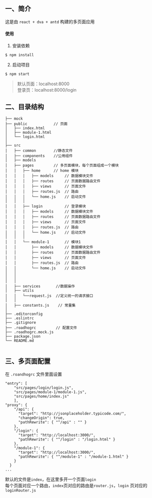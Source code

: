 ## 一、简介
这是由 `react + dva + antd` 构建的多页面应用

#### 使用

1. 安装依赖
```
$ npm install  
```

2. 启动项目

```
$ npm start
```

> 默认页面：localhost:8000   
> 登录页：localhost:8000/login



## 二、目录结构


```
├── mock 
├── public            // 页面
│   ├── index.html
│   ├── module-1.html
│   └── login.html
│
├── src 
│   ├── common        //静态文件
│   ├── components    //公用组件
│   ├── models      
│   ├── pages         // 多页面模块，每个页面组成一个模块
│   │   ├── home      // home 模块
│   │   │   ├── models     // 数据模块文件
│   │   │   ├── routes     // 页面数据路由文件
│   │   │   ├── views      // 页面文件
│   │   │   ├── routes.js  // 路由
│   │   │   └── home.js    // 启动文件
│   │   │   
│   │   ├── login          // 登录模块
│   │   │   ├── models     // 数据模块文件
│   │   │   ├── routes     // 页面数据路由文件
│   │   │   ├── views      // 页面文件
│   │   │   ├── routes.js  // 路由
│   │   │   └── home.js    // 启动文件
│   │   │ 
│   │   └── module-1       // 模块1
│   │       ├── models     // 数据模块文件
│   │       ├── routes     // 页面数据路由文件
│   │       ├── views      // 页面文件
│   │       ├── routes.js  // 路由
│   │       └── home.js    // 启动文件
│   │
│   │ 
│   │ 
│   ├── services       //数据操作
│   ├── utils       
│   │   └──request.js  //定义统一的请求接口
│   │
│   ├── constants.js    // 常量集
│
├── .editorconfig
├── .eslintrc
├── .gitignore
├── .roadhogrc         // 配置文件
├── .roadhogrc.mock.js
├── package.json         
└── README.md


```


## 三、多页面配置

在 `.roandhogrc` 文件里面设置
```
"entry": [
    "src/pages/login/login.js",
    "src/pages/module-1/module-1.js",
    "src/pages/home/index.js"
    ],
"proxy": {
    "/api": {
      "target": "http://jsonplaceholder.typicode.com/",
      "changeOrigin": true,
      "pathRewrite": { "^/api" : "" }
    },
    "/login": {
      "target": "http://localhost:3000/",
      "pathRewrite": { "^/login" : "/login.html" }
    },
    "/module-1": {
      "target": "http://localhost:3000/",
      "pathRewrite": { "^/module-1" : "/module-1.html" }
    }
  }
...
```
默认的文件是`index`，在这里多开一个页面`login`   
每个页面对应一个路由，`index`页对应的路由是`router.js`，`login` 页对应的 `loginRouter.js`






